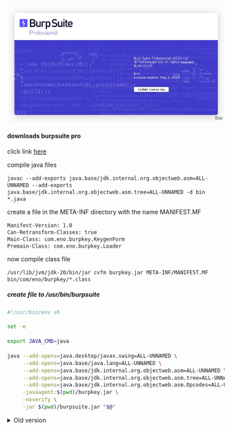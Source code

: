 ![burpsuite-profesional](burpsuite.webp)

#### downloads burpsuite pro

click link [here](https://portswigger.net/burp/releases)

compile java files
```
javac --add-exports java.base/jdk.internal.org.objectweb.asm=ALL-UNNAMED --add-exports java.base/jdk.internal.org.objectweb.asm.tree=ALL-UNNAMED -d bin *.java
```

create a file in the META-INF directory with the name MANIFEST.MF
```
Manifest-Version: 1.0
Can-Retransform-Classes: true
Main-Class: com.eno.burpkey.KeygenForm
Premain-Class: com.eno.burpkey.Loader

```

now compile class file
```
/usr/lib/jvm/jdk-20/bin/jar cvfm burpkey.jar META-INF/MANIFEST.MF bin/com/eno/burpkey/*.class
```

##### create file to /usr/bin/burpsuite

```bash
#!/usr/bin/env sh

set -e

export JAVA_CMD=java

java --add-opens=java.desktop/javax.swing=ALL-UNNAMED \
     --add-opens=java.base/java.lang=ALL-UNNAMED \
     --add-opens=java.base/jdk.internal.org.objectweb.asm=ALL-UNNAMED \
     --add-opens=java.base/jdk.internal.org.objectweb.asm.tree=ALL-UNNAMED \
     --add-opens=java.base/jdk.internal.org.objectweb.asm.Opcodes=ALL-UNNAMED \
     -javaagent:$(pwd)/burpkey.jar \
     -noverify \
     -jar $(pwd)/burpsuite.jar "$@"

```
<details>
<summary>Old version</summary>

java --illegal-access=permit -Dfile.encoding=utf-8 -javaagent:/usr/share/burpsuite/loader.jar -noverify -jar /usr/share/burpsuite/burpsuite.jar &

</details>
